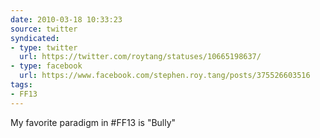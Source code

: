 ```yaml
---
date: 2010-03-18 10:33:23
source: twitter
syndicated:
- type: twitter
  url: https://twitter.com/roytang/statuses/10665198637/
- type: facebook
  url: https://www.facebook.com/stephen.roy.tang/posts/375526603516
tags:
- FF13
---
```


My favorite paradigm in #FF13 is "Bully"